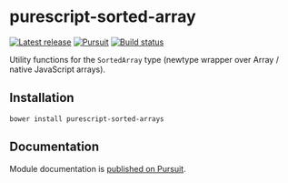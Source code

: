 # purescript-sorted-array

[![Latest release](http://img.shields.io/github/release/vladciobanu/purescript-sorted-array.svg)](https://github.com/vladciobanu/purescript-sorted-arrays/releases)
[![Pursuit](https://pursuit.purescript.org/packages/sorted-array/badge)](https://pursuit.purescript.org/packages/purescript-sorted-arrays)
[![Build status](https://travis-ci.org/vladciobanu/purescript-sorted-array.svg?branch=master)](https://travis-ci.org/vladciobanu/purescript-sorted-arrays)

Utility functions for the `SortedArray` type (newtype wrapper over Array / native JavaScript arrays).

## Installation

```
bower install purescript-sorted-arrays
```

## Documentation

Module documentation is [published on Pursuit](https://pursuit.purescript.org/packages/purescript-sorted-arrays).